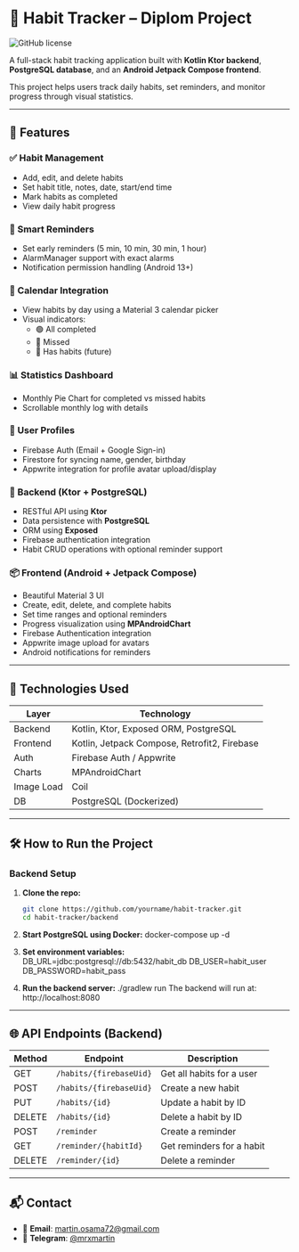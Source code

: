 # 🧠 Habit Tracker – Diplom Project

![GitHub license](https://img.shields.io/github/license/MartinOsama/HabitTracker?color=blue)

A full-stack habit tracking application built with **Kotlin Ktor backend**, **PostgreSQL database**, and an **Android Jetpack Compose frontend**.

This project helps users track daily habits, set reminders, and monitor progress through visual statistics.

---

## 🧩 Features

### ✅ Habit Management
- Add, edit, and delete habits
- Set habit title, notes, date, start/end time
- Mark habits as completed
- View daily habit progress

### 🔔 Smart Reminders
- Set early reminders (5 min, 10 min, 30 min, 1 hour)
- AlarmManager support with exact alarms
- Notification permission handling (Android 13+)

### 📅 Calendar Integration
- View habits by day using a Material 3 calendar picker
- Visual indicators:
   - 🟢 All completed
   - 🔴 Missed
   - 🔵 Has habits (future)

### 📊 Statistics Dashboard
- Monthly Pie Chart for completed vs missed habits
- Scrollable monthly log with details

### 👤 User Profiles
- Firebase Auth (Email + Google Sign-in)
- Firestore for syncing name, gender, birthday
- Appwrite integration for profile avatar upload/display

### 🔧 Backend (Ktor + PostgreSQL)
- RESTful API using **Ktor**
- Data persistence with **PostgreSQL**
- ORM using **Exposed**
- Firebase authentication integration
- Habit CRUD operations with optional reminder support

### 📦 Frontend (Android + Jetpack Compose)
- Beautiful Material 3 UI
- Create, edit, delete, and complete habits
- Set time ranges and optional reminders
- Progress visualization using **MPAndroidChart**
- Firebase Authentication integration
- Appwrite image upload for avatars
- Android notifications for reminders

---

## 🔧 Technologies Used

| Layer       | Technology                     |
|------------|--------------------------------|
| Backend    | Kotlin, Ktor, Exposed ORM, PostgreSQL |
| Frontend   | Kotlin, Jetpack Compose, Retrofit2, Firebase |
| Auth       | Firebase Auth / Appwrite       |
| Charts     | MPAndroidChart                 |
| Image Load | Coil                           |
| DB         | PostgreSQL (Dockerized)        |

---

## 🛠️ How to Run the Project

### Backend Setup

1. **Clone the repo:**
   ```bash
   git clone https://github.com/yourname/habit-tracker.git 
   cd habit-tracker/backend
   
2. **Start PostgreSQL using Docker:**
   docker-compose up -d

3. **Set environment variables:**
   DB_URL=jdbc:postgresql://db:5432/habit_db
   DB_USER=habit_user
   DB_PASSWORD=habit_pass

4. **Run the backend server:**
   ./gradlew run
   The backend will run at: http://localhost:8080

---

## 🌐 API Endpoints (Backend)

| Method | Endpoint              | Description                      |
|--------|-----------------------|----------------------------------|
| GET    | `/habits/{firebaseUid}` | Get all habits for a user      |
| POST   | `/habits/{firebaseUid}` | Create a new habit             |
| PUT    | `/habits/{id}`          | Update a habit by ID           |
| DELETE | `/habits/{id}`          | Delete a habit by ID           |
| POST   | `/reminder`             | Create a reminder              |
| GET    | `/reminder/{habitId}`   | Get reminders for a habit      |
| DELETE | `/reminder/{id}`        | Delete a reminder              |

---

## 📬 Contact
- 📧 **Email**: [martin.osama72@gmail.com](mailto:martin.osama72@gmail.com)
- 💬 **Telegram**: [@mrxmartin](https://t.me/mrxmartin)